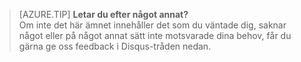 
>[AZURE.TIP] **Letar du efter något annat?**  
>Om inte det här ämnet innehåller det som du väntade dig, saknar något eller på något annat sätt inte motsvarade dina behov, får du gärna ge oss feedback i Disqus-tråden nedan.


<!--HONumber=Jun16_HO2-->


